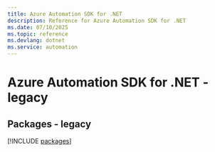 ```yaml
---
title: Azure Automation SDK for .NET
description: Reference for Azure Automation SDK for .NET
ms.date: 07/10/2025
ms.topic: reference
ms.devlang: dotnet
ms.service: automation
---
```

# Azure Automation SDK for .NET - legacy
## Packages - legacy
[!INCLUDE [packages](automation-index.md)]